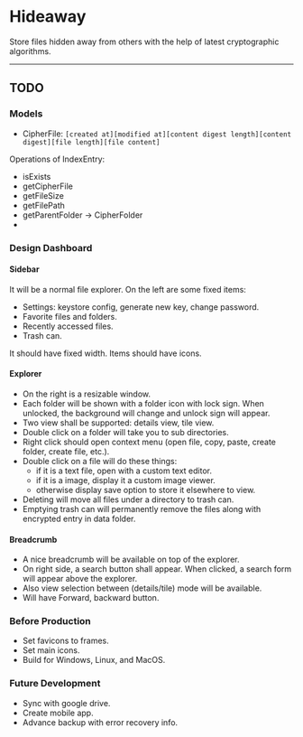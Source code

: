 # Hideaway
Store files hidden away from others with the help of latest cryptographic algorithms.

---

## TODO

### Models

- CipherFile: `[created at][modified at][content digest length][content digest][file length][file content]`

Operations of IndexEntry:
- isExists
- getCipherFile
- getFileSize
- getFilePath
- getParentFolder -> CipherFolder
- 

### Design Dashboard

#### Sidebar
It will be a normal file explorer. On the left are some fixed items:

- Settings: keystore config, generate new key, change password.
- Favorite files and folders.
- Recently accessed files.
- Trash can.

It should have fixed width. Items should have icons.

#### Explorer
<ul>
<li>On the right is a resizable window.</li>
<li>Each folder will be shown with a folder icon with lock sign. When unlocked, the background will change and unlock sign will appear.</li>
<li>Two view shall be supported: details view, tile view.</li>
<li>Double click on a folder will take you to sub directories.</li>
<li>Right click should open context menu (open file, copy, paste, create folder, create file, etc.).</li>
<li>
  Double click on a file will do these things:
  <ul>
    <li>if it is a text file, open with a custom text editor.</li>
    <li>if it is a image, display it a custom image viewer.</li>
    <li>otherwise display save option to store it elsewhere to view.</li>
  </ul>
</li>
<li>Deleting will move all files under a directory to trash can.</li>
<li>Emptying trash can will permanently remove the files along with encrypted entry in data folder.</li>
</ul>

#### Breadcrumb
- A nice breadcrumb will be available on top of the explorer.
- On right side, a search button shall appear. When clicked, a search form will appear above the explorer.
- Also view selection between (details/tile) mode will be available.
- Will have Forward, backward button.

### Before Production

- Set favicons to frames.
- Set main icons.
- Build for Windows, Linux, and MacOS.

### Future Development

- Sync with google drive.
- Create mobile app.
- Advance backup with error recovery info.
